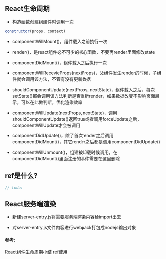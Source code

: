 ## React生命周期

* 构造函数创建组建件时调用一次

```js
constructor(props, context)
```

* componentWillMount()，组件载入之前执行一次

* render()，是react组件必不可少的核心函数，不要再render里面修改state

* componentDidMount()，组件载入之后执行一次

* componentWillRecevieProps(nextProps)，父组件发生render的时候，子组件就会调用该方法，不管有没有更新数据

* shouldComponentUpdate(nextProps, nextState)，组件载入之后，每次setState()都会调用该方法判断是否重新render，如果数据改变不影响页面展示，可以在此做判断，优化渲染效率

* componentWillUpdate(nextProps, nextState)，调用shouldComponentUpdate()返回true或者调用forceUpdate之后，componentWillUpdate才会被调用

* componentDidUpdate()，除了首次render之后调用componentDidMount()，其它render之后都是调用componentDidUpdate()

* componentWillUnmount()，组建被卸载时候调用，在componentDidMount()里面注册的事件需要在这里删除

## ref是什么?

```js
// todo:
```

## React服务端渲染

* 新建server-entry.js将需要服务端渲染内容给import出去

* 对server-entry.js文件内容进行webpack打包成nodejs输出对象



#### 参考:
[React组件生命周期小结](https://www.jianshu.com/p/4784216b8194)
[ref使用](https://reactjs.org/docs/refs-and-the-dom.html)